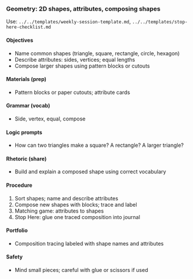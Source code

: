 ### Geometry: 2D shapes, attributes, composing shapes

Use: `../../templates/weekly-session-template.md`, `../../templates/stop-here-checklist.md`

#### Objectives
- Name common shapes (triangle, square, rectangle, circle, hexagon)
- Describe attributes: sides, vertices; equal lengths
- Compose larger shapes using pattern blocks or cutouts

#### Materials (prep)
- Pattern blocks or paper cutouts; attribute cards

#### Grammar (vocab)
- Side, vertex, equal, compose

#### Logic prompts
- How can two triangles make a square? A rectangle? A larger triangle?

#### Rhetoric (share)
- Build and explain a composed shape using correct vocabulary

#### Procedure
1) Sort shapes; name and describe attributes
2) Compose new shapes with blocks; trace and label
3) Matching game: attributes to shapes
4) Stop Here: glue one traced composition into journal

#### Portfolio
- Composition tracing labeled with shape names and attributes

#### Safety
- Mind small pieces; careful with glue or scissors if used

